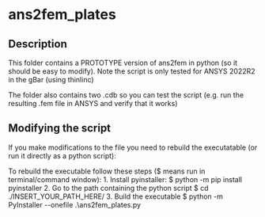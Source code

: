 # ans2fem_plates

## Description 

This folder contains a PROTOTYPE version of ans2fem in python (so it should be easy to modify). Note the script is only tested for ANSYS 2022R2 in the gBar (using thinlinc)

The folder also contains two .cdb so you can test the script (e.g. run the resulting .fem file in ANSYS and verify that it works)

## Modifying the script
If you make modifications to the file you need to rebuild the executatable (or run it directly as a python script):

To rebuild the executable follow these steps ($ means run in terminal/command window):
    1. Install pyinstaller:
        $ python -m pip install pyinstaller
    2. Go to the path containing the python script
        $ cd ./INSERT_YOUR_PATH_HERE/
    3. Build the executable
        $ python -m PyInstaller --onefile .\ans2fem_plates.py



